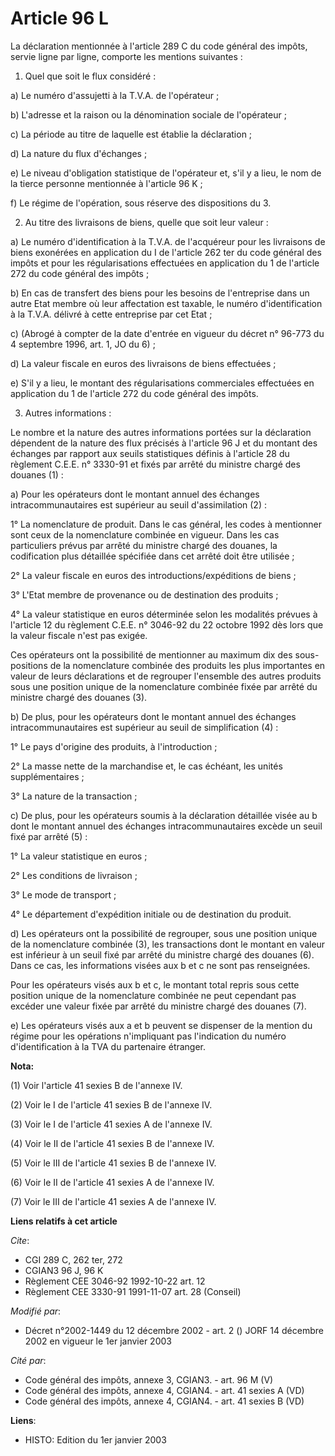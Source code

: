 # Article 96 L

La déclaration mentionnée à l'article 289 C du code général des impôts, servie ligne par ligne, comporte les mentions
suivantes :

1. Quel que soit le flux considéré :

a) Le numéro d'assujetti à la T.V.A. de l'opérateur ;

b) L'adresse et la raison ou la dénomination sociale de l'opérateur ;

c) La période au titre de laquelle est établie la déclaration ;

d) La nature du flux d'échanges ;

e) Le niveau d'obligation statistique de l'opérateur et, s'il y a lieu, le nom de la tierce personne mentionnée à l'article
96 K ;

f) Le régime de l'opération, sous réserve des dispositions du 3.

2. Au titre des livraisons de biens, quelle que soit leur valeur :

a) Le numéro d'identification à la T.V.A. de l'acquéreur pour les livraisons de biens exonérées en application du I de
l'article 262 ter du code général des impôts et pour les régularisations effectuées en application du 1 de l'article 272 du
code général des impôts ;

b) En cas de transfert des biens pour les besoins de l'entreprise dans un autre Etat membre où leur affectation est taxable,
le numéro d'identification à la T.V.A. délivré à cette entreprise par cet Etat ;

c) (Abrogé à compter de la date d'entrée en vigueur du décret n° 96-773 du 4 septembre 1996, art. 1, JO du 6) ;

d) La valeur fiscale en euros des livraisons de biens effectuées ;

e) S'il y a lieu, le montant des régularisations commerciales effectuées en application du 1 de l'article 272 du code général
des impôts.

3. Autres informations :

Le nombre et la nature des autres informations portées sur la déclaration dépendent de la nature des flux précisés à
l'article 96 J et du montant des échanges par rapport aux seuils statistiques définis à l'article 28 du règlement C.E.E. n°
3330-91 et fixés par arrêté du ministre chargé des douanes (1) :

a) Pour les opérateurs dont le montant annuel des échanges intracommunautaires est supérieur au seuil d'assimilation (2) :

1° La nomenclature de produit. Dans le cas général, les codes à mentionner sont ceux de la nomenclature combinée en vigueur.
Dans les cas particuliers prévus par arrêté du ministre chargé des douanes, la codification plus détaillée spécifiée dans cet
arrêté doit être utilisée ;

2° La valeur fiscale en euros des introductions/expéditions de biens ;

3° L'Etat membre de provenance ou de destination des produits ;

4° La valeur statistique en euros déterminée selon les modalités prévues à l'article 12 du règlement C.E.E. n° 3046-92 du 22
octobre 1992 dès lors que la valeur fiscale n'est pas exigée.

Ces opérateurs ont la possibilité de mentionner au maximum dix des sous-positions de la nomenclature combinée des produits
les plus importantes en valeur de leurs déclarations et de regrouper l'ensemble des autres produits sous une position unique
de la nomenclature combinée fixée par arrêté du ministre chargé des douanes (3).

b) De plus, pour les opérateurs dont le montant annuel des échanges intracommunautaires est supérieur au seuil de
simplification (4) :

1° Le pays d'origine des produits, à l'introduction ;

2° La masse nette de la marchandise et, le cas échéant, les unités supplémentaires ;

3° La nature de la transaction ;

c) De plus, pour les opérateurs soumis à la déclaration détaillée visée au b dont le montant annuel des échanges
intracommunautaires excède un seuil fixé par arrêté (5) :

1° La valeur statistique en euros ;

2° Les conditions de livraison ;

3° Le mode de transport ;

4° Le département d'expédition initiale ou de destination du produit.

d) Les opérateurs ont la possibilité de regrouper, sous une position unique de la nomenclature combinée (3), les transactions
dont le montant en valeur est inférieur à un seuil fixé par arrêté du ministre chargé des douanes (6). Dans ce cas, les
informations visées aux b et c ne sont pas renseignées.

Pour les opérateurs visés aux b et c, le montant total repris sous cette position unique de la nomenclature combinée ne peut
cependant pas excéder une valeur fixée par arrêté du ministre chargé des douanes (7).

e) Les opérateurs visés aux a et b peuvent se dispenser de la mention du régime pour les opérations n'impliquant pas
l'indication du numéro d'identification à la TVA du partenaire étranger.

**Nota:**

(1) Voir l'article 41 sexies B de l'annexe IV.

(2) Voir le I de l'article 41 sexies B de l'annexe IV.

(3) Voir le I de l'article 41 sexies A de l'annexe IV.

(4) Voir le II de l'article 41 sexies B de l'annexe IV.

(5) Voir le III de l'article 41 sexies B de l'annexe IV.

(6) Voir le II de l'article 41 sexies A de l'annexe IV.

(7) Voir le III de l'article 41 sexies A de l'annexe IV.

**Liens relatifs à cet article**

_Cite_:

  - CGI 289 C, 262 ter, 272
  - CGIAN3 96 J, 96 K
  - Règlement CEE 3046-92 1992-10-22 art. 12
  - Règlement CEE 3330-91 1991-11-07 art. 28 (Conseil)

_Modifié par_:

  - Décret n°2002-1449 du 12 décembre 2002 - art. 2 () JORF 14 décembre 2002 en vigueur le 1er janvier 2003

_Cité par_:

  - Code général des impôts, annexe 3, CGIAN3. - art. 96 M (V)
  - Code général des impôts, annexe 4, CGIAN4. - art. 41 sexies A (VD)
  - Code général des impôts, annexe 4, CGIAN4. - art. 41 sexies B (VD)

**Liens**:

  - HISTO: Edition du 1er janvier 2003
